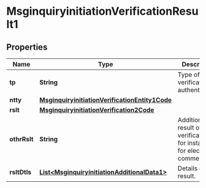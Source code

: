 

# MsginquiryinitiationVerificationResult1

## Properties

Name | Type | Description | Notes
------------ | ------------- | ------------- | -------------
**tp** | **String** | Type of the verification or authentication. |  [optional]
**ntty** | [**MsginquiryinitiationVerificationEntity1Code**](MsginquiryinitiationVerificationEntity1Code.md) |  |  [optional]
**rslt** | [**MsginquiryinitiationVerification2Code**](MsginquiryinitiationVerification2Code.md) |  |  [optional]
**othrRslt** | **String** | Additional result of the verification, for instance for electronic commerce. |  [optional]
**rsltDtls** | [**List&lt;MsginquiryinitiationAdditionalData1&gt;**](MsginquiryinitiationAdditionalData1.md) | Details of the result. |  [optional]



